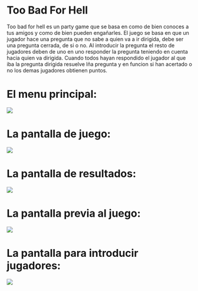 # Too Bad For Hell

Too bad for hell es un party game que se basa en como de bien conoces a tus amigos y como de bien pueden engañarles.
El juego se basa en que un jugador hace una pregunta que no sabe a quien va a ir dirigida, debe ser una pregunta cerrada, de si o no.
Al introducir la pregunta el resto de jugadores deben de uno en uno responder la pregunta teniendo en cuenta hacia quien va dirigida. Cuando todos hayan respondido el jugador al que iba la pregunta dirigida resuelve lña pregunta y en funcion si han acertado o no los demas jugadores obtienen puntos.

# El menu principal:
![](https://i.gyazo.com/33aae577f564cb90d38a8b9dd14cc4ae.png)


# La pantalla de juego:
![](https://gyazo.com/0fecddd0267e9ef411b074188829b781.png)


# La pantalla de resultados:
![](https://i.gyazo.com/4cba7b6580ea4d6400e931a71a14ca40.png)


# La pantalla previa al juego:
![](https://i.gyazo.com/54b68709df6ce5c73e61cdf62f569f07.png)


# La pantalla para introducir jugadores:
![](https://i.gyazo.com/87686e89d9276c98086267a330bfd877.png)
